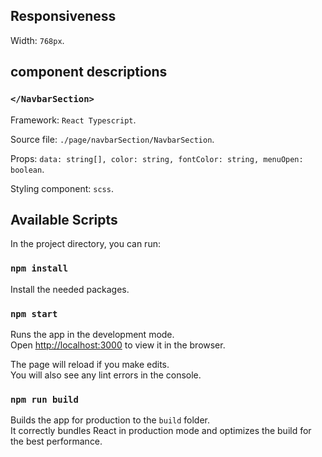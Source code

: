 ## Responsiveness

Width: `768px`.

## component descriptions

### `</NavbarSection>`

Framework: `React Typescript`.

Source file: `./page/navbarSection/NavbarSection`.

Props: `data: string[], color: string, fontColor: string, menuOpen: boolean`.

Styling component: `scss`.

## Available Scripts

In the project directory, you can run:

### `npm install`

Install the needed packages.

### `npm start`

Runs the app in the development mode.\
Open [http://localhost:3000](http://localhost:3000) to view it in the browser.

The page will reload if you make edits.\
You will also see any lint errors in the console.

### `npm run build`

Builds the app for production to the `build` folder.\
It correctly bundles React in production mode and optimizes the build for the best performance.

